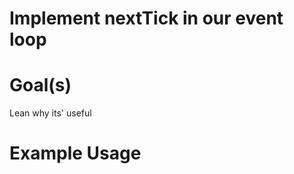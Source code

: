 # Implement nextTick in our event loop

# Goal(s)
Lean why its' useful


# Example Usage

```sh

```